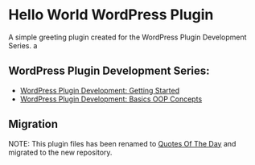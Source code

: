 # Hello World WordPress Plugin

A simple greeting plugin created for the WordPress Plugin Development Series. a

## WordPress Plugin Development Series:

- [WordPress Plugin Development: Getting Started](https://www.ashiish.me/wordpress-plugin-development-getting-started/)
- [WordPress Plugin Development: Basics OOP Concepts](https://www.ashiish.me/wordpress-plugin-development-basics-oop-concepts/)

## Migration

NOTE: This plugin files has been renamed to [Quotes Of The Day](https://github.com/ashiishme/quotes-of-the-day/) and migrated to the new repository.

